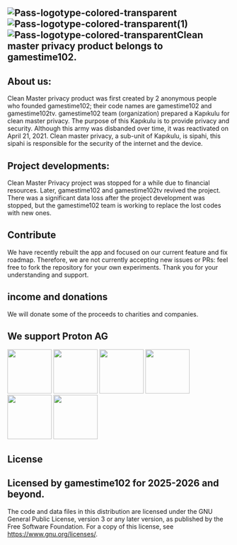 ![Pass-logotype-colored-transparent](https://github.com/user-attachments/assets/7cab7e69-555a-4863-b67c-2517e9403270)![Pass-logotype-colored-transparent(1)](https://github.com/user-attachments/assets/00748262-327a-4d29-b822-5d6705fd3378)![Pass-logotype-colored-transparent](https://github.com/user-attachments/assets/10be7bcc-f4f4-40a0-a504-a00d9075b1d5)Clean master privacy product belongs to gamestime102.
------------------------------------------------------------------------------------------------------
About us:
------------------------------------------------------------------------------------------------------
Clean Master privacy product was first created by 2 anonymous people who founded gamestime102; their code names are gamestime102 and gamestime102tv. gamestime102 team (organization) prepared a Kapıkulu for clean master privacy. The purpose of this Kapıkulu is to provide privacy and security.
Although this army was disbanded over time, it was reactivated on April 21, 2021. Clean master privacy, a sub-unit of Kapıkulu, is sipahi, this sipahi is responsible for the security of the internet and the device. 

Project developments:
----------------------------------------------------------------------------------------------------
Clean Master Privacy project was stopped for a while due to financial resources. Later, gamestime102 and gamestime102tv revived the project. There was a significant data loss after the project development was stopped, but the gamestime102 team is working to replace the lost codes with new ones.

Contribute
------------------------------------------------------------------------------------------------------
We have recently rebuilt the app and focused on our current feature and fix roadmap. Therefore, we are not currently accepting new issues or PRs: feel free to fork the repository for your own experiments. Thank you for your understanding and support.

income and donations
-------------------------------------------------------------------------------------------------------
We will donate some of the proceeds to charities and companies.

We support Proton AG
--------------------------------------------------------------------------------------------------------
<img src="https://github.com/user-attachments/assets/8472e1a0-5605-404e-b906-1e8b69275595"
height="100">
<img src="https://github.com/user-attachments/assets/30ceabf7-8768-4fe9-989a-6389642e7084"
height="100">
<img src="https://github.com/user-attachments/assets/89e1abd5-f0e4-4f39-a2aa-14b37e5ead2a"
height="100">
<img src="https://github.com/user-attachments/assets/8256fb3c-dc15-40f2-bcce-44fd98f30adc"
height="100">
<img src="https://github.com/user-attachments/assets/8243f98a-e306-40ef-82e8-cd9ff68b41ee"
height="100">
<img src="https://github.com/user-attachments/assets/9b32e695-fc63-4e1d-9234-63cd77f1e93b"
height="100">




License
--------------------------------------------------------------------------------------------------------
Licensed by gamestime102 for 2025-2026 and beyond.
--------------------------------------------------------------------------------------------------------

The code and data files in this distribution are licensed under the GNU General Public License, version 3 or any later version, as published by the Free Software Foundation. For a copy of this license, see https://www.gnu.org/licenses/.
